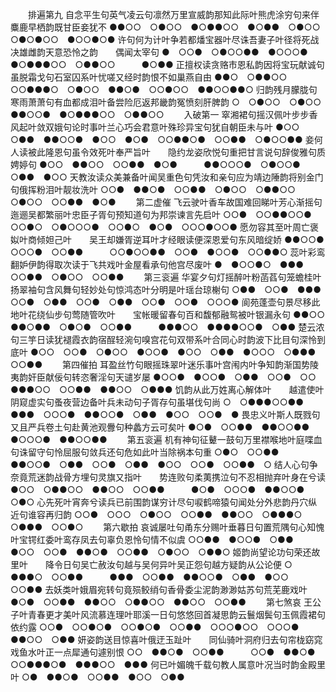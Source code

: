 <!-- { "loadSidebar": true } -->
　　排遍第九
自念平生句英气凌云句凛然万里宣威韵那知此际叶熊虎涂穷句来伴麋鹿早栖韵既甘臣妾犹不
●●○○　○●○○　●○●●○○　●○●●　○●○○　○●○●○○　●○○●○●
许句何为计叶争若都燔宝器叶尽诛吾妻子叶径将死战决雄雌韵天意恐怜之韵　　偶闻太宰句
●　○○●　○●○○●●　●○○○●　●○●●●○○　○●●○○　　　●○●●
正擅权读贪赂市恩私韵因将宝玩献诚句虽脱霜戈句石室囚系叶忧嗟又经时韵恨不如巢燕自由
●●○　○●●○○　○○●●●○　○●○○　●●○●　○○●○○　●●○○●●○
归韵残月朦胧句寒雨萧萧句有血都成泪叶备尝险厄返邦畿韵冤愤刻肝脾韵
○　○●○○　○●○○　●●○○●　●○●●●○○　○●●○○
　　入破第一
窣湘裙句摇汉佩叶步步香风起叶敛双娥句论时事叶兰心巧会君意叶殊珍异宝句犹自朝臣未与叶
●○○　○●●　●●○○●　●○○　●○●　○○●●○●　○○●●　○●○○●●
妾何人读被此隆恩句虽令效死叶奉严旨叶　　隐约龙姿欣悦句重把甘言说句辞俊雅句质娉婷句
●○○　●●○○　○○●●　●○●　　　●●○○○●　○●○○●　○●●　●○○
天教汝读众美兼备叶闻吴重色句凭汝和亲句应为靖边陲韵将别金门句俄挥粉泪叶靓妆洗叶
○○●　●●○●　○○●●　○●○○　○●●○○　○●○○　○○●●　●○●
　　第二虚催
飞云驶叶香车故国难回睇叶芳心渐摇句迤逦吴都繁丽叶忠臣子胥句预知道句为邦崇谏言先启叶
○○●　○○●●○○●　○○●○　○●○○○●　○○●○　●○●　○○○●○○●
愿勿容其至叶周亡褒姒叶商倾妲己叶　　吴王却嫌胥逆耳叶才经眼读便深恩爱句东风暗绽娇
●●○○●　○○○●　○○●●　　　○○●○○●●　○○●　●○○●　○○●●○
蕊叶彩鸾翻妒伊韵得取次读于飞共戏叶金屋看承句他宫尽废叶
●　●○○●○　●●●　○○●●　○●○○　○○●●
　　第三衮遍
华宴夕句灯摇醉叶粉菡萏句笼蟾桂叶扬翠袖句含风舞句轻妙处句惊鸿态叶分明是叶瑶台琼榭句
○●●　○○●　●●●　○○●　○●●　○○●　○●●　○○●　○○●　○○○●
阆苑蓬壶句景尽移此地叶花绕仙步句莺随管吹叶　　宝帐暖留春句百和馥郁融鸳被叶银漏永句
●●○○　●●○●●　○●○●　○○●●　　　●●●○○　●●●●○○●　○●●
楚云浓句三竽日读犹褪霞衣韵宿酲轻涴句嗅宫花句双带系叶合同心时韵波下比目句深怜到底叶
●○○　○○●　○●○○　●○○●　●○○　○●●　●○○○　○●●●　○○●●
　　第四催拍
耳盈丝竹句眼摇珠翠叶迷乐事叶宫闱内叶争知韵渐国势陵夷韵奸臣献佞句转恣奢淫句天谴岁屡
●○○●　●○○●　○●●　○○●　○○　●●●○○　○○●●　●●○○　○●●●
饥韵从此万姓离心解体叶　　越遣使叶阴窥虚实句蚤夜营边备叶兵未动句子胥存句虽堪伐句尚
○　○●●●○○●●　　　●●●　○○○●　●●○○●　○●●　●○○　○○●　●
畏忠义叶斯人既戮句又且严兵卷土句赴黄池观釁句种蠡方云可矣叶
●○●　○○●●　●●○○●●　●○○○●　●●○○●●
　　第五衮遍
机有神句征鼙一鼓句万里襟喉地叶庭喋血句诛留守句怜屈服句敛兵还句危如此叶当除祸本句重
○●○　○○●●　●●○○●　○●●　○○●　○●●　●○○　○○●　○○●●　○
结人心句争奈竟荒迷韵战骨方埋句灵旗又指叶　　势连败句柔荑携泣句不忍相抛弃叶身在兮读
●○○　○●●○○　●●○○　○○●●　　　●○●　○○○●　●●○○●　○●○
心先死叶宵奔兮读兵已前围韵谋穷计尽句唳鹤啼猿句闻处分外悲韵丹穴纵近句谁容再归韵
○○●　○○○　○●○○　○○●●　●●○○　○●●●○　○●●●　○○●○
　　第六歇拍
哀诚屡吐句甬东分赐叶垂暮日句置荒隅句心知愧叶宝锷红委叶鸾存凤去句辜负恩怜句情不似虞
○○●●　●○○●　○●●　●○○　○○●　●●○●　○○●●　○●○○　○●●○
姬韵尚望论功句荣还故里叶　　降令日句吴亡赦汝句越与吴何异叶吴正怨句越方疑韵从公论便
○　●●●○　○○●●　　　●●●　○○●●　●●○○●　○●●　●○○　○○●●
去妖类叶娥眉宛转句竟殒鲛绡句香骨委尘泥韵渺渺姑苏句荒芜鹿戏叶
●○●　○○●●　●●○○　○●●○○　●●○○　○○●●
　　第七煞哀
王公子叶青春更才美叶风流慕连理叶耶溪一日句悠悠回首凝思韵云鬟烟鬓句玉佩霞裙句依约露
○○●　○○●○●　○○●○●　○○●●　○○○●○○　○○○●　●●○○　○●●
妍姿韵送目惊喜叶俄迂玉趾叶　　同仙骑叶洞府归去句帘栊窈窕戏鱼水叶正一点犀通句遽别恨
○○　●●○●　○○●●　　　○○●　●●○●　○○●●●○●　●●●○○　●●●
何已叶媚魄千载句教人属意叶况当时韵金殿里叶
○●　●●○●　○○●●　●○○　○●●

